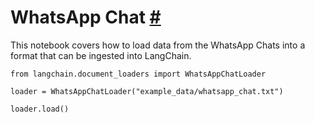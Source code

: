 


 WhatsApp Chat
 [#](#whatsapp-chat "Permalink to this headline")
=================================================================



 This notebook covers how to load data from the WhatsApp Chats into a format that can be ingested into LangChain.
 







```
from langchain.document_loaders import WhatsAppChatLoader

```










```
loader = WhatsAppChatLoader("example_data/whatsapp_chat.txt")

```










```
loader.load()

```







